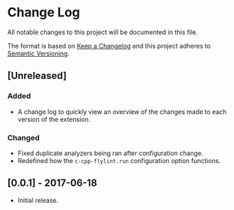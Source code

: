 # Change Log
All notable changes to this project will be documented in this file.

The format is based on [Keep a Changelog](http://keepachangelog.com/)
and this project adheres to [Semantic Versioning](http://semver.org/).

## [Unreleased]
### Added
- A change log to quickly view an overview of the changes made to each version
  of the extension.

### Changed
- Fixed duplicate analyzers being ran after configuration change.
- Redefined how the `c-cpp-flylint.run` configuration option functions.

## [0.0.1] - 2017-06-18
- Initial release.
